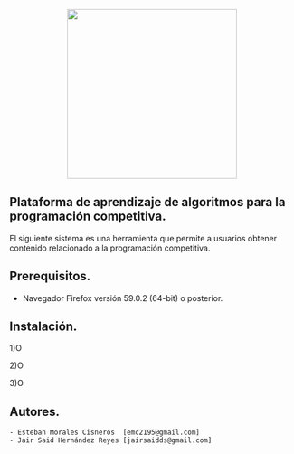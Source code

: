 <p align="center"><img src="https://image.ibb.co/d6bJ4x/Screen_Shot_2018_04_07_at_6_58_21_PM.png" style="width:300px;height:300px;"></p>

## Plataforma de aprendizaje de algoritmos para la programación competitiva.
El siguiente sistema es una herramienta que permite a usuarios obtener contenido relacionado a la programación competitiva.
## Prerequisitos.
- Navegador Firefox versión 59.0.2 (64-bit) o posterior.
## Instalación.
1)O

2)O

3)O

## Autores.

    - Esteban Morales Cisneros  [emc2195@gmail.com]
    - Jair Said Hernández Reyes [jairsaidds@gmail.com]


